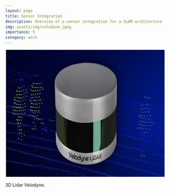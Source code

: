 ```yaml
---
layout: page
title: Sensor Integration
description: Overview of a sensor integration for a SLAM architecture
img: assets/img/velodyne.jpeg
importance: 5
category: work
---
```


<p align="center">
  <img width="500" height="400" src="/assets/img/velodyne.jpeg">
</p>
<div class="caption">
    3D Lidar Velodyne.
</div>
